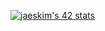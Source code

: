 [![jaeskim's 42 stats](https://badge42.herokuapp.com/api/stats/uterese)](https://github.com/JaeSeoKim/badge42)
